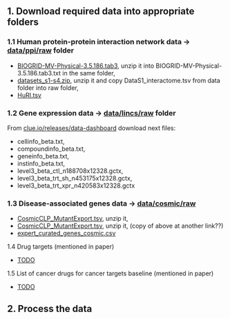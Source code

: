 ## 1. Download required data into appropriate folders

### 1.1 Human protein-protein interaction network data -> [data/ppi/raw](data/ppi/raw) folder
- [BIOGRID-MV-Physical-3.5.186.tab3](https://downloads.thebiogrid.org/File/BioGRID/Release-Archive/BIOGRID-3.5.186/BIOGRID-MV-Physical-3.5.186.tab3.zip), unzip it into BIOGRID-MV-Physical-3.5.186.tab3.txt in the same folder,
- [datasets_s1-s4.zip](https://www.science.org/doi/suppl/10.1126/science.1257601/suppl_file/datasets_s1-s4.zip), unzip it and copy DataS1_interactome.tsv from data folder into raw folder,
- [HuRI.tsv](http://www.interactome-atlas.org/data/HuRI.tsv)

### 1.2 Gene expression data -> [data/lincs/raw](data/lincs/raw) folder

From [clue.io/releases/data-dashboard](https://clue.io/releases/data-dashboard) download next files:
- cellinfo_beta.txt,
- compoundinfo_beta.txt,
- geneinfo_beta.txt,
- instinfo_beta.txt,
- level3_beta_ctl_n188708x12328.gctx,
- level3_beta_trt_sh_n453175x12328.gctx,
- level3_beta_trt_xpr_n420583x12328.gctx

### 1.3 Disease-associated genes data -> [data/cosmic/raw](data/cosmic/raw)
- [CosmicCLP_MutantExport.tsv](https://cancer.sanger.ac.uk/cell_lines/archive-download#:~:text=Complete%20mutation%20data), unzip it,
- [CosmicCLP_MutantExport.tsv](https://cancer.sanger.ac.uk/cosmic/archive-download#:~:text=COSMIC%20Complete%20Mutation%20Data%20(Targeted%20Screens)), unzip it, (copy of above at another link??)
- [expert_curated_genes_cosmic.csv](https://cancer.sanger.ac.uk/cosmic/curation)

1.4 Drug targets (mentioned in paper)
- [TODO](.)

1.5 List of cancer drugs for cancer targets baseline (mentioned in paper)
- [TODO](.)

## 2. Process the data

